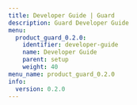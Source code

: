 ```yaml
---
title: Developer Guide | Guard
description: Guard Developer Guide
menu:
  product_guard_0.2.0:
    identifier: developer-guide
    name: Developer Guide
    parent: setup
    weight: 40
menu_name: product_guard_0.2.0
info:
  version: 0.2.0
---
```


